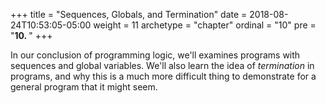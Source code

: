 +++
title = "Sequences, Globals, and Termination"
date = 2018-08-24T10:53:05-05:00
weight = 11
archetype = "chapter"
ordinal = "10"
pre = "<b>10. </b>"
+++

In our conclusion of programming logic, we'll examines programs with sequences and global variables. We'll also learn the idea of *termination* in programs, and why this is a much more difficult thing to demonstrate for a general program that it might seem.
